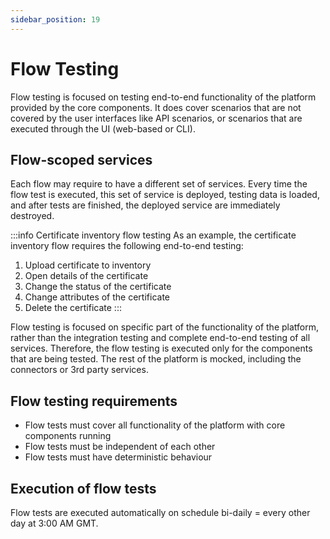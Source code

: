 ```yaml
---
sidebar_position: 19
---
```


# Flow Testing

Flow testing is focused on testing end-to-end functionality of the platform provided by the core components. It does cover scenarios that are not covered by the user interfaces like API scenarios, or scenarios that are executed through the UI (web-based or CLI).

## Flow-scoped services

Each flow may require to have a different set of services. Every time the flow test is executed, this set of service is deployed, testing data is loaded, and after tests are finished, the deployed service are immediately destroyed.

:::info Certificate inventory flow testing
As an example, the certificate inventory flow requires the following end-to-end testing:
1. Upload certificate to inventory
2. Open details of the certificate
3. Change the status of the certificate
4. Change attributes of the certificate
5. Delete the certificate
:::

Flow testing is focused on specific part of the functionality of the platform, rather than the integration testing and complete end-to-end testing of all services. Therefore, the flow testing is executed only for the components that are being tested. The rest of the platform is mocked, including the connectors or 3rd party services.

## Flow testing requirements

- Flow tests must cover all functionality of the platform with core components running
- Flow tests must be independent of each other
- Flow tests must have deterministic behaviour

## Execution of flow tests

Flow tests are executed automatically on schedule bi-daily = every other day at 3:00 AM GMT.
